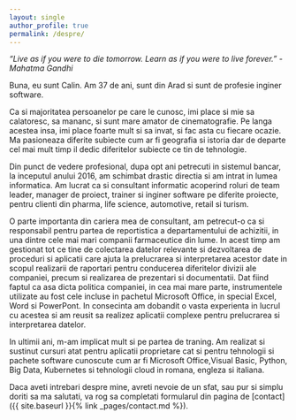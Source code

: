 ```yaml
---
layout: single
author_profile: true
permalink: /despre/
---
```


*“Live as if you were to die tomorrow. Learn as if you were to live forever.” - Mahatma Gandhi*

Buna, eu sunt Calin. Am 37 de ani, sunt din Arad si sunt de profesie inginer software. 

Ca si majoritatea persoanelor pe care le cunosc, imi place si mie sa calatoresc, sa mananc, si sunt mare amator de cinematografie. Pe langa acestea insa, imi place foarte mult si sa invat, si fac asta cu fiecare ocazie. Ma pasioneaza diferite subiecte cum ar fi geografia si istoria dar de departe cel mai mult timp il dedic diferitelor subiecte ce tin de tehnologie. 

Din punct de vedere profesional, dupa opt ani petrecuti in sistemul bancar, la inceputul anului 2016, am schimbat drastic directia si am intrat in lumea informatica. Am lucrat ca si consultant informatic acoperind roluri de team leader, manager de proiect, trainer si inginer software pe diferite proiecte, pentru clienti din pharma, life science, automotive, retail si turism.

O parte importanta din cariera mea de consultant, am petrecut-o ca si responsabil pentru partea de reportistica a departamentului de achizitii, in una dintre cele mai mari companii farmaceutice din lume. In acest timp am gestionat tot ce tine de colectarea datelor relevante si dezvoltarea de proceduri si aplicatii care ajuta la prelucrarea si interpretarea acestor date in scopul realizarii de raportari pentru conducerea diferitelor divizii ale companiei, precum si realizarea de prezentari si documentatii. Dat fiind faptul ca asa dicta politica companiei, in cea mai mare parte, instrumentele utilizate au fost cele incluse in pachetul Microsoft Office, in special Excel, Word si PowerPont. In consecinta am dobandit o vasta experienta in lucrul cu acestea si am reusit sa realizez aplicatii complexe pentru prelucrarea si interpretarea datelor.

In ultimii ani, m-am implicat mult si pe partea de traning. Am realizat si sustinut cursuri atat pentru aplicatii proprietare cat si pentru tehnologii si pachete software cunoscute cum ar fi Microsoft Office,Visual Basic, Python, Big Data, Kubernetes si tehnologii cloud in romana, engleza si italiana. 

Daca aveti intrebari despre mine, avreti nevoie de un sfat, sau pur si simplu doriti sa ma salutati, va rog sa completati formularul din pagina de [contact]({{ site.baseurl }}{% link _pages/contact.md %}).
